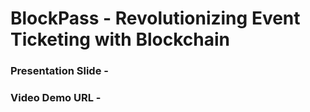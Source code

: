 # BlockPass - Revolutionizing Event Ticketing with Blockchain

### Presentation Slide -

### Video Demo URL - 